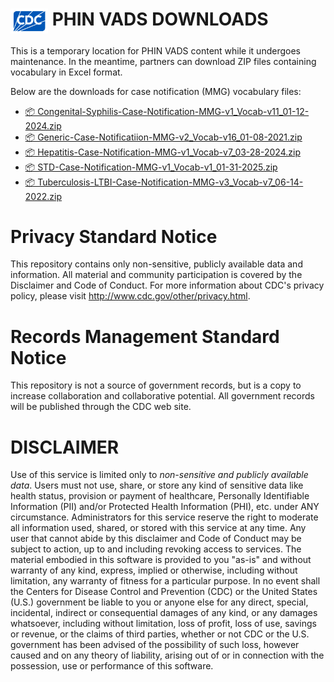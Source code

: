 # <img src="./images/Logo@0.5x.png" alt="CDC logo" width="60" align="absmiddle">  PHIN VADS DOWNLOADS

This is a temporary location for PHIN VADS content while it undergoes maintenance. In the meantime, partners can download ZIP files containing vocabulary in Excel format. 

Below are the downloads for case notification (MMG) vocabulary files:

- [📦 Congenital-Syphilis-Case-Notification-MMG-v1_Vocab-v11_01-12-2024.zip](https://github.com/CDCgov/NCHHSTP-PHIN-VADS/raw/mster/MMG/Congenital-Syphilis-Case-Notification-MMG-v1_Vocab-v11_01-12-2024.zip)
- [📦 Generic-Case-Notificatiion-MMG-v2_Vocab-v16_01-08-2021.zip](https://github.com/CDCgov/NCHHSTP-PHIN-VADS/raw/mster/MMG/Generic-Case-Notificatiion-MMG-v2_Vocab-v16_01-08-2021.zip)
- [📦 Hepatitis-Case-Notification-MMG-v1_Vocab-v7_03-28-2024.zip](https://github.com/CDCgov/NCHHSTP-PHIN-VADS/raw/master/MMG/Hepatitis-Case-Notification-MMG-v1_Vocab-v7_03-28-2024.zip)
- [📦 STD-Case-Notification-MMG-v1_Vocab-v1_01-31-2025.zip](https://github.com/CDCgov/NCHHSTP-PHIN-VADS/raw/master/MMG/STD-Case-Notification-MMG-v1_Vocab-v1_01-31-2025.zip)
- [📦 Tuberculosis-LTBI-Case-Notification-MMG-v3_Vocab-v7_06-14-2022.zip](https://github.com/CDCgov/NCHHSTP-PHIN-VADS/raw/master/MMG/Tuberculosis-LTBI-Case-Notification-MMG-v3_Vocab-v7_06-14-2022.zip)

# Privacy Standard Notice
This repository contains only non-sensitive, publicly available data and
information. All material and community participation is covered by the
Disclaimer
and Code of Conduct.
For more information about CDC's privacy policy, please visit http://www.cdc.gov/other/privacy.html.

# Records Management Standard Notice
This repository is not a source of government records, but is a copy to increase
collaboration and collaborative potential. All government records will be
published through the CDC web site.

# DISCLAIMER
Use of this service is limited only to *non-sensitive and publicly available
data*. Users must not use, share, or store any kind of sensitive data like
health status, provision or payment of healthcare, Personally Identifiable
Information (PII) and/or Protected Health Information (PHI), etc. under ANY
circumstance.
Administrators for this service reserve the right to moderate all information
used, shared, or stored with this service at any time. Any user that cannot
abide by this disclaimer and Code of Conduct  may be subject to action, up to
and including revoking access to services.
The material embodied in this software is provided to you "as-is" and without
warranty of any kind, express, implied or otherwise, including without
limitation, any warranty of fitness for a particular purpose. In no event shall
the Centers for Disease Control and Prevention (CDC) or the United States (U.S.)
government be liable to you or anyone else for any direct, special, incidental,
indirect or consequential damages of any kind, or any damages whatsoever,
including without limitation, loss of profit, loss of use, savings or revenue,
or the claims of third parties, whether or not CDC or the U.S. government has
been advised of the possibility of such loss, however caused and on any theory
of liability, arising out of or in connection with the possession, use or
performance of this software.

